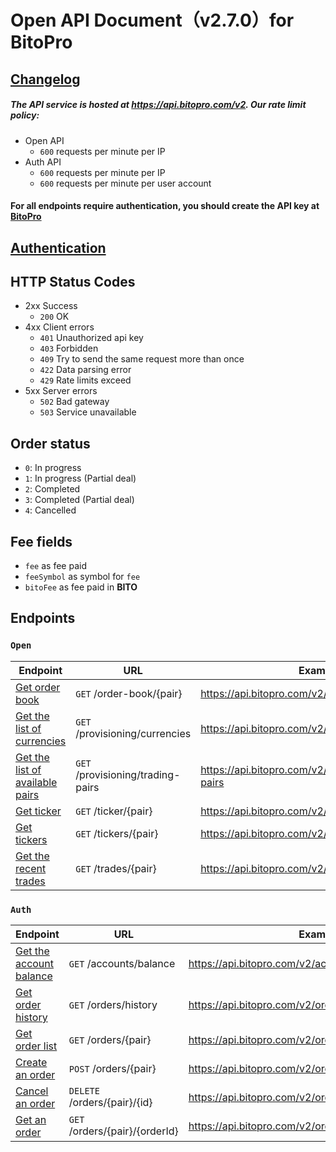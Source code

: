 # Open API Document（v2.7.0）for BitoPro

## [Changelog](changelog.md)

##### The API service is hosted at **https://api.bitopro.com/v2**. Our rate limit policy:

* Open API
  * `600` requests per minute per IP
* Auth API
  * `600` requests per minute per IP
  * `600` requests per minute per user account

#### For all endpoints require authentication, you should create the API key at [BitoPro](https://www.bitopro.com/api)

## [Authentication](authentication.md)

## HTTP Status Codes

* 2xx Success
  * `200` OK
* 4xx Client errors
  * `401` Unauthorized api key
  * `403` Forbidden
  * `409` Try to send the same request more than once
  * `422` Data parsing error
  * `429` Rate limits exceed
* 5xx Server errors
  * `502` Bad gateway
  * `503` Service unavailable

## Order status

* `0`: In progress
* `1`: In progress (Partial deal)
* `2`: Completed
* `3`: Completed (Partial deal)
* `4`: Cancelled

## Fee fields

* `fee` as fee paid
* `feeSymbol` as symbol for `fee`
* `bitoFee` as fee paid in **BITO**

## Endpoints

### `Open`

| Endpoint                                                 | URL                               | Example                                               |
| -------------------------------------------------------- | --------------------------------- | ----------------------------------------------------- |
| [Get order book](open/order-book.md)                     | `GET` /order-book/{pair}          | https://api.bitopro.com/v2/order-book/bito_twd        |
| [Get the list of currencies](open/currencies.md)         | `GET` /provisioning/currencies    | https://api.bitopro.com/v2/provisioning/currencies    |
| [Get the list of available pairs](open/trading-pairs.md) | `GET` /provisioning/trading-pairs | https://api.bitopro.com/v2/provisioning/trading-pairs |
| [Get ticker](open/ticker.md)                             | `GET` /ticker/{pair}              | https://api.bitopro.com/v2/ticker/bito_twd            |
| [Get tickers](open/tickers.md)                           | `GET` /tickers/{pair}             | https://api.bitopro.com/v2/tickers                    |
| [Get the recent trades](open/trades.md)                  | `GET` /trades/{pair}              | https://api.bitopro.com/v2/trades/bito_twd            |

### `Auth`

| Endpoint                                           | URL                            | Example                                              |
| -------------------------------------------------- | ------------------------------ | ---------------------------------------------------- |
| [Get the account balance](auth/account-balance.md) | `GET` /accounts/balance        | https://api.bitopro.com/v2/accounts/balance          |
| [Get order history](auth/history.md)               | `GET` /orders/history          | https://api.bitopro.com/v2/orders/history            |
| [Get order list](auth/order-list.md)               | `GET` /orders/{pair}           | https://api.bitopro.com/v2/orders/bito_twd           |
| [Create an order](auth/create-order.md)            | `POST` /orders/{pair}          | https://api.bitopro.com/v2/orders/bito_twd           |
| [Cancel an order](auth/cancel-order.md)            | `DELETE` /orders/{pair}/{id}   | https://api.bitopro.com/v2/orders/bito_twd/123456789 |
| [Get an order](auth/get-order.md)                  | `GET` /orders/{pair}/{orderId} | https://api.bitopro.com/v2/orders/bito_twd/123456789 |